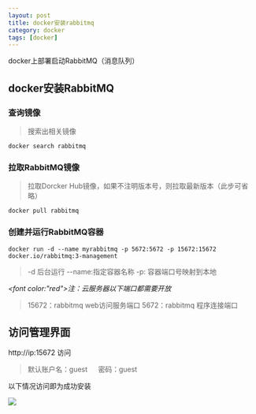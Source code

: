 ```yaml
---
layout: post
title: docker安装rabbitmq
category: docker
tags: [docker]
---
```


docker上部署启动RabbitMQ（消息队列）

## docker安装RabbitMQ

### 查询镜像

> 搜索出相关镜像

```
docker search rabbitmq
```


### 拉取RabbitMQ镜像
> 拉取Dorcker Hub镜像，如果不注明版本号，则拉取最新版本（此步可省略）

```
docker pull rabbitmq
```

### 创建并运行RabbitMQ容器

```
docker run -d --name myrabbitmq -p 5672:5672 -p 15672:15672 docker.io/rabbitmq:3-management
```

> -d   后台运行
> --name:指定容器名称
>  -p: 容器端口号映射到本地  

*<font color:"red">注：云服务器以下端口都需要开放</font>*

>  15672：rabbitmq web访问服务端口 
>   5672：rabbitmq 程序连接端口
 

## 访问管理界面
http://ip:15672 访问

>   默认账户名：guest   &emsp;   密码：guest

以下情况访问即为成功安装

![](http://jerrythh.com/assets/images/2020/docker/dockerrabbitmq/1.png)
